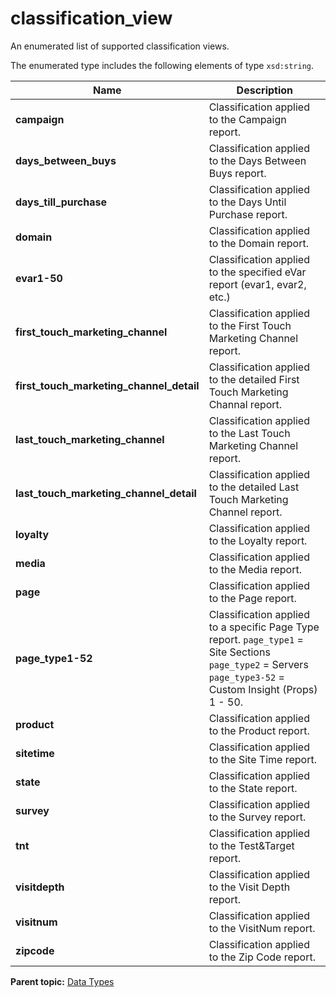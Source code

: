 # classification\_view

An enumerated list of supported classification views.

The enumerated type includes the following elements of type `xsd:string`.

|Name|Description|
|----|-----------|
|**campaign** | Classification applied to the Campaign report. |
|**days\_between\_buys** | Classification applied to the Days Between Buys report. |
|**days\_till\_purchase** | Classification applied to the Days Until Purchase report. |
|**domain** | Classification applied to the Domain report. |
|**evar1-50** | Classification applied to the specified eVar report \(evar1, evar2, etc.\) |
|**first\_touch\_marketing\_channel** | Classification applied to the First Touch Marketing Channel report. |
|**first\_touch\_marketing\_channel\_detail** | Classification applied to the detailed First Touch Marketing Channal report. |
|**last\_touch\_marketing\_channel** | Classification applied to the Last Touch Marketing Channel report. |
|**last\_touch\_marketing\_channel\_detail** | Classification applied to the detailed Last Touch Marketing Channel report. |
|**loyalty** | Classification applied to the Loyalty report. |
|**media** | Classification applied to the Media report. |
|**page** | Classification applied to the Page report. |
|**page\_type1-52** | Classification applied to a specific Page Type report. `page_type1` = Site Sections `page_type2` = Servers `page_type3-52` = Custom Insight \(Props\) 1 - 50. |
|**product** |Classification applied to the Product report.|
|**sitetime** |Classification applied to the Site Time report.|
|**state** |Classification applied to the State report.|
|**survey** |Classification applied to the Survey report.|
|**tnt** |Classification applied to the Test&Target report.|
|**visitdepth** |Classification applied to the Visit Depth report.|
|**visitnum** |Classification applied to the VisitNum report.|
|**zipcode** |Classification applied to the Zip Code report.|

**Parent topic:** [Data Types](../data_types/c_datatypes.md)


